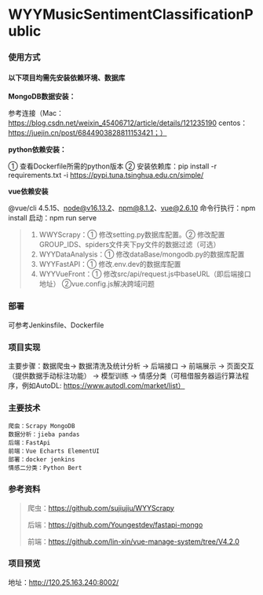 # WYYMusicSentimentClassificationPublic

### 使用方式

#### 以下项目均需先安装依赖环境、数据库
**MongoDB数据安装：**

参考连接（Mac：https://blog.csdn.net/weixin_45406712/article/details/121235190
centos：https://juejin.cn/post/6844903828811153421；）

**python依赖安装：**

① 查看Dockerfile所需的python版本 ② 安装依赖库：pip install -r requirements.txt -i https://pypi.tuna.tsinghua.edu.cn/simple/

**vue依赖安装**

@vue/cli 4.5.15、node@v16.13.2、npm@8.1.2、vue@2.6.10
命令行执行：npm install
启动：npm run serve

> 1. WWYScrapy：① 修改setting.py数据库配置。② 修改配置GROUP_IDS、spiders文件夹下py文件的数据过滤（可选）
> 2. WYYDataAnalysis：① 修改dataBase/mongodb.py的数据库配置
> 3. WYYFastAPI：① 修改.env.dev的数据库配置
> 4. WYYVueFront：① 修改src/api/request.js中baseURL（即后端接口地址） ②vue.config.js解决跨域问题

### 部署
可参考Jenkinsfile、Dockerfile

### 项目实现
主要步骤：数据爬虫-> 数据清洗及统计分析 -> 后端接口 -> 前端展示 -> 页面交互（提供数据手动标注功能） -> 模型训练 -> 情感分类（可租借服务器运行算法程序，例如AutoDL: https://www.autodl.com/market/list）

### 主要技术
```text
爬虫：Scrapy MongoDB
数据分析：jieba pandas
后端：FastApi
前端：Vue Echarts ElementUI
部署：docker jenkins
情感二分类：Python Bert
```

### 参考资料
> 爬虫：https://github.com/sujiujiu/WYYScrapy
> 
> 后端：https://github.com/Youngestdev/fastapi-mongo
> 
> 前端：https://github.com/lin-xin/vue-manage-system/tree/V4.2.0

### 项目预览
地址：http://120.25.163.240:8002/